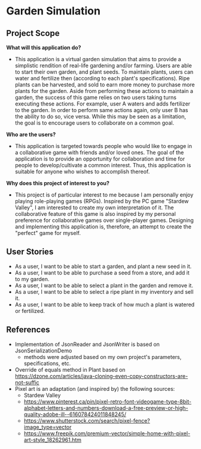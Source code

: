 # Garden Simulation

## Project Scope

**What will this application do?**
- This application is a virtual garden simulation that aims to provide a simplistic rendition of real-life gardening 
  and/or farming. Users are able to start their own garden, and plant seeds. To maintain plants, users can water and 
  fertilize then (according to each plant's specifications). Ripe plants can be harvested, and sold to earn more money
  to purchase more plants for the garden. Aside from performing these actions to maintain a garden, the success of this 
  game relies on two users taking turns executing these actions. For example, user A waters and adds
  fertilizer to the garden. In order to perform same actions again, only user B has the ability to do so,
  vice versa. While this may be seen as a limitation, the goal is to encourage users to collaborate on a 
  common goal. 


**Who are the users?**

- This application is targeted towards people who would like to engage in a collaborative game with friends and/or
  loved ones. The goal of the application is to provide an opportunity for collaboration and time for people to 
  develop/cultivate a common interest. Thus, this application is suitable for anyone who wishes to accomplish thereof.
  

**Why does this project of interest to you?**

- This project is of particular interest to me because I am personally enjoy playing role-playing games (RPGs).
  Inspired by the PC game "Stardew Valley", I am interested to create my own interpretation of it. The collaborative 
  feature of this game is also inspired by my personal preference for collaborative games over single-player games. 
  Designing and implementing this application is, therefore, an attempt to create the "perfect" game for myself.

## User Stories
- As a user, I want to be able to start a garden, and plant a new seed in it.
- As a user, I want to be able to purchase a seed from a store, and add it to my garden.
- As a user, I want to be able to select a plant in the garden and remove it.
- As a user, I want to be able to select a ripe plant in my inventory and sell it. 
- As a user, I want to be able to keep track of how much a plant is watered or fertilized.

## References
- Implementation of JsonReader and JsonWriter is based on JsonSerializationDemo
  - methods were adjusted based on my own project's parameters, specifications, etc. 
- Override of equals method in Plant based on https://dzone.com/articles/java-cloning-even-copy-constructors-are-not-suffic
- Pixel art is an adaptation (and inspired by) the following sources:
  - Stardew Valley
  - https://www.pinterest.ca/pin/pixel-retro-font-videogame-type-8bit-alphabet-letters-and-numbers-download-a-free-preview-or-high-quality-adobe-ill--616078424011848245/
  - https://www.shutterstock.com/search/pixel-fence?image_type=vector
  - https://www.freepik.com/premium-vector/simple-home-with-pixel-art-style_18262961.htm
